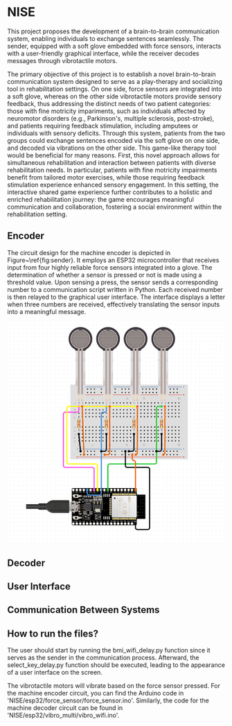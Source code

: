 # NISE

This project proposes the development of a brain-to-brain communication system, enabling individuals to exchange sentences seamlessly. 
The sender, equipped with a soft glove embedded with force sensors, interacts with a user-friendly graphical interface, while the receiver decodes messages through vibrotactile motors.

The primary objective of this project is to establish a novel brain-to-brain communication system designed to serve as a play-therapy and socializing tool in rehabilitation settings. 
On one side, force sensors are integrated into a soft glove, whereas on the other side vibrotactile motors provide sensory feedback, 
thus addressing the distinct needs of two patient categories: those with fine motricity impariments, such as individuals affected by neuromotor disorders 
(e.g., Parkinson's, multiple sclerosis, post-stroke), and patients requiring feedback stimulation, including amputees or individuals with sensory deficits. 
Through this system, patients from the two groups could exchange sentences encoded via the soft glove on one side, and decoded via vibrations on the other side. 
This game-like therapy tool would be beneficial for many reasons. First, this novel approach allows for simultaneous rehabilitation and interaction between patients with diverse rehabilitation needs. 
In particular, patients with fine motricity impairments benefit from tailored motor exercises, while those requiring feedback stimulation experience enhanced sensory engagement. 
In this setting, the interactive shared game experience further contributes to a holistic and enriched rehabilitation journey: the game encourages meaningful communication and collaboration, 
fostering a social environment within the rehabilitation setting.


## Encoder
The circuit design for the machine encoder is depicted in Figure~\ref{fig:sender}. 
It employs an ESP32 microcontroller that receives input from four highly reliable force sensors integrated into a glove. 
The determination of whether a sensor is pressed or not is made using a threshold value. Upon sensing a press, 
the sensor sends a corresponding number to a communication script written in Python. Each received number is then relayed to the graphical user interface. 
The interface displays a letter when three numbers are received, effectively translating the sensor inputs into a meaningful message.

![Example Image](figures/Sender.png)
## Decoder

## User Interface

## Communication Between Systems


## How to run the files?

The user should start by running the bmi_wifi_delay.py function since it serves as the sender in the communication process. Afterward, the select_key_delay.py function should be executed, leading to the appearance of a user interface on the screen.

The vibrotactile motors will vibrate based on the force sensor pressed. For the machine encoder circuit, you can find the Arduino code in 'NISE/esp32/force_sensor/force_sensor.ino'. 
Similarly, the code for the machine decoder circuit can be found in 'NISE/esp32/vibro_multi/vibro_wifi.ino'.

